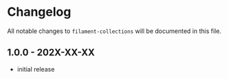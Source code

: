 # Changelog

All notable changes to `filament-collections` will be documented in this file.

## 1.0.0 - 202X-XX-XX

- initial release
